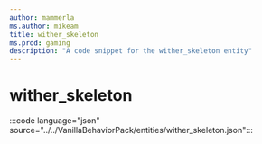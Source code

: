 ```yaml
---
author: mammerla
ms.author: mikeam
title: wither_skeleton
ms.prod: gaming
description: "A code snippet for the wither_skeleton entity"
---
```


# wither_skeleton

:::code language="json" source="../../VanillaBehaviorPack/entities/wither_skeleton.json":::

